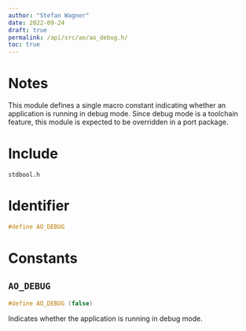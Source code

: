 ```yaml
---
author: "Stefan Wagner"
date: 2022-09-24
draft: true
permalink: /api/src/ao/ao_debug.h/
toc: true
---
```


# Notes

This module defines a single macro constant indicating whether an application is running in debug mode. Since debug mode is a toolchain feature, this module is expected to be overridden in a port package.

# Include

`stdbool.h`

# Identifier

```c
#define AO_DEBUG
```

# Constants

## `AO_DEBUG`

```c
#define AO_DEBUG (false)
```

Indicates whether the application is running in debug mode.
